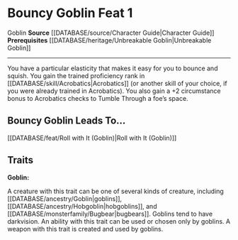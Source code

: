 ﻿---
actions: null
cost: null
element: null
feat: Bouncy Goblin
frequency: null
heighten_level: null
id: '999'
level: '1'
name: Bouncy Goblin
prerequisite: '[[DATABASE/heritage/Unbreakable Goblin|Unbreakable Goblin]] heritage'
rarity: Common
requirement: null
rus_type_level: null
school: null
source: '[[DATABASE/source/Character Guide|Character Guide]]'
subcategory: null
trait:
- '[[DATABASE/trait/Goblin|Goblin]]'
trigger: null
type: Feat

---
# Bouncy Goblin <span class="item-type">Feat 1</span>

<span class="item-trait">Goblin</span>
**Source** [[DATABASE/source/Character Guide|Character Guide]] 
**Prerequisites** [[DATABASE/heritage/Unbreakable Goblin|Unbreakable Goblin]]

---
You have a particular elasticity that makes it easy for you to bounce and squish. You gain the trained proficiency rank in [[DATABASE/skill/Acrobatics|Acrobatics]] (or another skill of your choice, if you were already trained in Acrobatics). You also gain a +2 circumstance bonus to Acrobatics checks to Tumble Through a foe’s space.

## Bouncy Goblin Leads To...

[[DATABASE/feat/Roll with It (Goblin)|Roll with It (Goblin)]]

## Traits

**Goblin:**

A creature with this trait can be one of several kinds of creature, including [[DATABASE/ancestry/Goblin|goblins]], [[DATABASE/ancestry/Hobgoblin|hobgoblins]], and [[DATABASE/monsterfamily/Bugbear|bugbears]]. Goblins tend to have darkvision. An ability with this trait can be used or chosen only by goblins. A weapon with this trait is created and used by goblins.